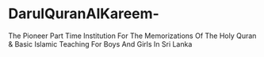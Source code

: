 # DarulQuranAlKareem-
The Pioneer Part Time Institution  For The Memorizations Of The Holy Quran &amp; Basic Islamic Teaching For Boys And Girls In Sri Lanka
